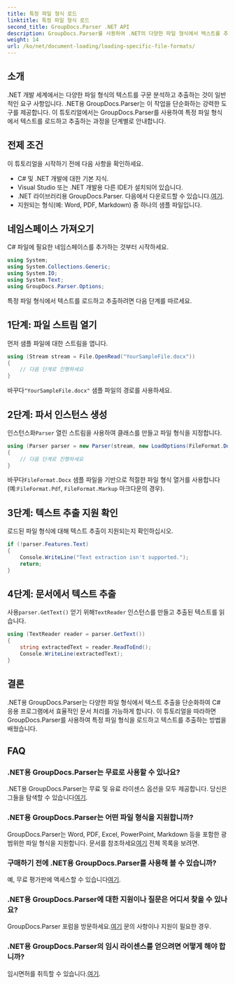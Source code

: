 ```yaml
---
title: 특정 파일 형식 로드
linktitle: 특정 파일 형식 로드
second_title: GroupDocs.Parser .NET API
description: GroupDocs.Parser를 사용하여 .NET의 다양한 파일 형식에서 텍스트를 추출하는 방법을 알아보세요. 효율적인 문서 처리를 위한 단계별 튜토리얼입니다.
weight: 14
url: /ko/net/document-loading/loading-specific-file-formats/
---
```

## 소개
.NET 개발 세계에서는 다양한 파일 형식의 텍스트를 구문 분석하고 추출하는 것이 일반적인 요구 사항입니다. .NET용 GroupDocs.Parser는 이 작업을 단순화하는 강력한 도구를 제공합니다. 이 튜토리얼에서는 GroupDocs.Parser를 사용하여 특정 파일 형식에서 텍스트를 로드하고 추출하는 과정을 단계별로 안내합니다.
## 전제 조건
이 튜토리얼을 시작하기 전에 다음 사항을 확인하세요.
- C# 및 .NET 개발에 대한 기본 지식.
- Visual Studio 또는 .NET 개발용 다른 IDE가 설치되어 있습니다.
-  .NET 라이브러리용 GroupDocs.Parser. 다음에서 다운로드할 수 있습니다.[여기](https://releases.groupdocs.com/parser/net/).
- 지원되는 형식(예: Word, PDF, Markdown) 중 하나의 샘플 파일입니다.

## 네임스페이스 가져오기
C# 파일에 필요한 네임스페이스를 추가하는 것부터 시작하세요.
```csharp
using System;
using System.Collections.Generic;
using System.IO;
using System.Text;
using GroupDocs.Parser.Options;
```

특정 파일 형식에서 텍스트를 로드하고 추출하려면 다음 단계를 따르세요.
## 1단계: 파일 스트림 열기
먼저 샘플 파일에 대한 스트림을 엽니다.
```csharp
using (Stream stream = File.OpenRead("YourSampleFile.docx"))
{
    // 다음 단계로 진행하세요
}
```
 바꾸다`"YourSampleFile.docx"` 샘플 파일의 경로를 사용하세요.
## 2단계: 파서 인스턴스 생성
 인스턴스화`Parser` 열린 스트림을 사용하여 클래스를 만들고 파일 형식을 지정합니다.
```csharp
using (Parser parser = new Parser(stream, new LoadOptions(FileFormat.Docx)))
{
    // 다음 단계로 진행하세요
}
```
 바꾸다`FileFormat.Docx` 샘플 파일을 기반으로 적절한 파일 형식 열거를 사용합니다(예:`FileFormat.Pdf`, `FileFormat.Markup` 마크다운의 경우).
## 3단계: 텍스트 추출 지원 확인
로드된 파일 형식에 대해 텍스트 추출이 지원되는지 확인하십시오.
```csharp
if (!parser.Features.Text)
{
    Console.WriteLine("Text extraction isn't supported.");
    return;
}
```
## 4단계: 문서에서 텍스트 추출
 사용`parser.GetText()` 얻기 위해`TextReader` 인스턴스를 만들고 추출된 텍스트를 읽습니다.
```csharp
using (TextReader reader = parser.GetText())
{
    string extractedText = reader.ReadToEnd();
    Console.WriteLine(extractedText);
}
```

## 결론
.NET용 GroupDocs.Parser는 다양한 파일 형식에서 텍스트 추출을 단순화하여 C# 응용 프로그램에서 효율적인 문서 처리를 가능하게 합니다. 이 튜토리얼을 따라하면 GroupDocs.Parser를 사용하여 특정 파일 형식을 로드하고 텍스트를 추출하는 방법을 배웠습니다.

## FAQ
### .NET용 GroupDocs.Parser는 무료로 사용할 수 있나요?
.NET용 GroupDocs.Parser는 무료 및 유료 라이센스 옵션을 모두 제공합니다. 당신은 그들을 탐색할 수 있습니다[여기](https://purchase.groupdocs.com/buy).
### .NET용 GroupDocs.Parser는 어떤 파일 형식을 지원합니까?
 GroupDocs.Parser는 Word, PDF, Excel, PowerPoint, Markdown 등을 포함한 광범위한 파일 형식을 지원합니다. 문서를 참조하세요[여기](https://tutorials.groupdocs.com/parser/net/) 전체 목록을 보려면.
### 구매하기 전에 .NET용 GroupDocs.Parser를 사용해 볼 수 있습니까?
 예, 무료 평가판에 액세스할 수 있습니다[여기](https://releases.groupdocs.com/).
### .NET용 GroupDocs.Parser에 대한 지원이나 질문은 어디서 찾을 수 있나요?
 GroupDocs.Parser 포럼을 방문하세요.[여기](https://forum.groupdocs.com/c/parser/17) 문의 사항이나 지원이 필요한 경우.
### .NET용 GroupDocs.Parser의 임시 라이센스를 얻으려면 어떻게 해야 합니까?
 임시면허를 취득할 수 있습니다.[여기](https://purchase.groupdocs.com/temporary-license/).